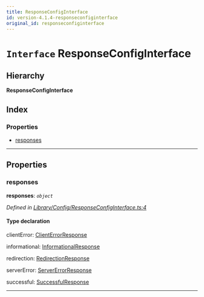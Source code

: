 ```yaml
---
title: ResponseConfigInterface
id: version-4.1.4-responseconfiginterface
original_id: responseconfiginterface
---
```


# `Interface` ResponseConfigInterface

## Hierarchy

**ResponseConfigInterface**

## Index

### Properties

* [responses](responseconfiginterface#responses)

---

## Properties

<a id="responses"></a>

###  responses

**responses**: *`object`*

*Defined in [Library/Config/ResponseConfigInterface.ts:4](https://github.com/SpoonX/stix/blob/14007e3/src/Library/Config/ResponseConfigInterface.ts#L4)*

#### Type declaration

 clientError: [ClientErrorResponse](../classes/clienterrorresponse)

 informational: [InformationalResponse](../classes/informationalresponse)

 redirection: [RedirectionResponse](../classes/redirectionresponse)

 serverError: [ServerErrorResponse](../classes/servererrorresponse)

 successful: [SuccessfulResponse](../classes/successfulresponse)

___


